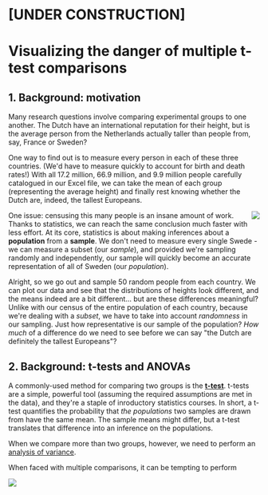 # [UNDER CONSTRUCTION]
# Visualizing the danger of multiple t-test comparisons
## 1. Background: motivation
Many research questions involve comparing experimental groups to one another. The Dutch have an international reputation for their height, but is the average person from the Netherlands actually taller than people from, say, France or Sweden? 

One way to find out is to measure every person in each of these three countries. (We'd have to measure quickly to account for birth and death rates!) With all 17.2 million, 66.9 million, and 9.9 million people carefully catalogued in our Excel file, we can take the mean of each group (representing the average height) and finally rest knowing whether the Dutch are, indeed, the tallest Europeans.

<img align="right" src="https://i.imgur.com/EhxWWgs.png"> One issue: censusing this many people is an insane amount of work. Thanks to statistics, we can reach the same conclusion much faster with less effort. At its core, statistics is about making inferences about a **population** from a **sample**. We don't need to measure every single Swede - we can measure a subset (our *sample*), and provided we're sampling randomly and independently, our sample will quickly become an accurate representation of all of Sweden (our *population*). 

Alright, so we go out and sample 50 random people from each country. We can plot our data and see that the distributions of heights look different, and the means indeed are a bit different... but are these differences meaningful? Unlike with our census of the entire population of each country, because we're dealing with a *subset*, we have to take into account *randomness* in our sampling. Just how representative is our sample of the population? *How much* of a difference do we need to see before we can say "the Dutch are definitely the tallest Europeans"?

## 2. Background: t-tests and ANOVAs
A commonly-used method for comparing two groups is the **[t-test](https://en.wikipedia.org/wiki/Student%27s_t-test)**. t-tests are a simple, powerful tool (assuming the required assumptions are met in the data), and they're a staple of inroductory statistics courses. In short, a t-test quantifies the probability that *the populations* two samples are drawn from have the same mean. The sample means might differ, but a t-test translates that difference into an inference on the populations.

When we compare more than two groups, however, we need to perform an [analysis of variance](https://en.wikipedia.org/wiki/Analysis_of_variance). 

When faced with multiple comparisons, it can be tempting to perform 



![](https://i.imgur.com/9lFNSD5.png)





